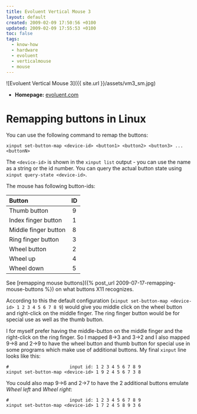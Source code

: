 ```yaml
---
title: Evoluent Vertical Mouse 3
layout: default
created: 2009-02-09 17:50:56 +0100
updated: 2009-02-09 17:55:53 +0100
toc: false
tags:
  - know-how
  - hardware
  - evoluent
  - verticalmouse
  - mouse
---
```

![Evoluent Vertical Mouse 3]({{ site.url }}/assets/vm3_sm.jpg)

  * **Homepage:** [evoluent.com](http://www.evoluent.com/vm3.html)

Remapping buttons in Linux
==========================

You can use the following command to remap the buttons:

    xinput set-button-map <device-id> <button1> <button2> <button3> ... <buttonN>

The `<device-id>` is shown in the `xinput list` output - you can use the name as a string or the id number. You can query the actual button state using `xinput query-state <device-id>`.

The mouse has following button-ids:

| Button                | ID |
|:----------------------|:--:|
| Thumb button          |  9 |
| Index finger button   |  1 |
| Middle finger button  |  8 |
| Ring finger button    |  3 |
| Wheel button          |  2 |
| Wheel up              |  4 |
| Wheel down            |  5 |

See [remapping mouse buttons]({% post_url 2009-07-17-remapping-mouse-buttons %}) on what buttons X11 recognizes.

According to this the default configuration (`xinput set-button-map <device-id> 1 2 3 4 5 6 7 8 9`) would give you middle click on the wheel button and right-click on the middle finger.
The ring finger button would be for special use as well as the thumb button.

I for myself prefer having the middle-button on the middle finger and the right-click on the ring finger.
So I mapped 8→3 and 3→2 and I also mapped 9→8 and 2→9 to have the wheel button and thumb button for special use in some programs which make use of additional buttons.
My final `xinput` line looks like this:

    #                       input id: 1 2 3 4 5 6 7 8 9
    xinput set-button-map <device-id> 1 9 2 4 5 6 7 3 8

You could also map 9→6 and 2→7 to have the 2 additional buttons emulate *Wheel left* and *Wheel right*:

    #                       input id: 1 2 3 4 5 6 7 8 9
    xinput set-button-map <device-id> 1 7 2 4 5 8 9 3 6
